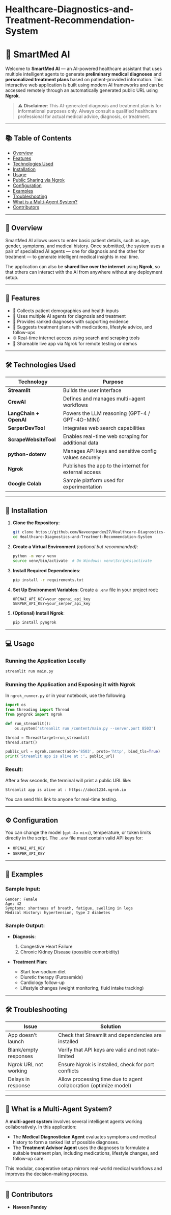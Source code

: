 # Healthcare-Diagnostics-and-Treatment-Recommendation-System

# 🧠 SmartMed AI

Welcome to **SmartMed AI** — an AI-powered healthcare assistant that uses multiple intelligent agents to generate **preliminary medical diagnoses** and **personalized treatment plans** based on patient-provided information. This interactive web application is built using modern AI frameworks and can be accessed remotely through an automatically generated public URL using **Ngrok**.

> ⚠️ **Disclaimer**: This AI-generated diagnosis and treatment plan is for informational purposes only. Always consult a qualified healthcare professional for actual medical advice, diagnosis, or treatment.

---

## 📚 Table of Contents

* [Overview](#overview)
* [Features](#features)
* [Technologies Used](#technologies-used)
* [Installation](#installation)
* [Usage](#usage)
* [Public Sharing via Ngrok](#public-sharing-via-ngrok)
* [Configuration](#configuration)
* [Examples](#examples)
* [Troubleshooting](#troubleshooting)
* [What is a Multi-Agent System?](#what-is-a-multi-agent-system)
* [Contributors](#contributors)

---

## 🌟 Overview

SmartMed AI allows users to enter basic patient details, such as age, gender, symptoms, and medical history. Once submitted, the system uses a pair of specialized AI agents — one for diagnosis and the other for treatment — to generate intelligent medical insights in real time.

The application can also be **shared live over the internet** using **Ngrok**, so that others can interact with the AI from anywhere without any deployment setup.

---

## 🚀 Features

* 👤 Collects patient demographics and health inputs
* 🧠 Uses multiple AI agents for diagnosis and treatment
* 📄 Provides ranked diagnoses with supporting evidence
* 💊 Suggests treatment plans with medications, lifestyle advice, and follow-ups
* 🌐 Real-time internet access using search and scraping tools
* 🔗 Shareable live app via Ngrok for remote testing or demos

---

## 🛠 Technologies Used

| Technology             | Purpose                                               |
| ---------------------- | ----------------------------------------------------- |
| **Streamlit**          | Builds the user interface                             |
| **CrewAI**             | Defines and manages multi-agent workflows             |
| **LangChain + OpenAI** | Powers the LLM reasoning (GPT-4 / GPT-4O-MINI)        |
| **SerperDevTool**      | Integrates web search capabilities                    |
| **ScrapeWebsiteTool**  | Enables real-time web scraping for additional data    |
| **python-dotenv**      | Manages API keys and sensitive config values securely |
| **Ngrok**              | Publishes the app to the internet for external access |
| **Google Colab**       | Sample platform used for experimentation              |

---

## 🧩 Installation

1. **Clone the Repository**:

   ```bash
   git clone https://github.com/Naveenpandey27/Healthcare-Diagnostics-and-Treatment-Recommendation-System.git
   cd Healthcare-Diagnostics-and-Treatment-Recommendation-System
   ```

2. **Create a Virtual Environment** *(optional but recommended)*:

   ```bash
   python -m venv venv
   source venv/bin/activate  # On Windows: venv\Scripts\activate
   ```

3. **Install Required Dependencies**:

   ```bash
   pip install -r requirements.txt
   ```

4. **Set Up Environment Variables**:
   Create a `.env` file in your project root:

   ```env
   OPENAI_API_KEY=your_openai_api_key
   SERPER_API_KEY=your_serper_api_key
   ```

5. **(Optional) Install Ngrok**:

   ```bash
   pip install pyngrok
   ```

---

## 💻 Usage

### Running the Application Locally

```bash
streamlit run main.py
```

### Running the Application and Exposing it with Ngrok

In `ngrok_runner.py` or in your notebook, use the following:

```python
import os
from threading import Thread
from pyngrok import ngrok

def run_streamlit():
    os.system('streamlit run /content/main.py --server.port 8503')

thread = Thread(target=run_streamlit)
thread.start()

public_url = ngrok.connect(addr='8503', proto='http', bind_tls=True)
print('Streamlit app is alive at :', public_url)
```

### Result:

After a few seconds, the terminal will print a public URL like:

```
Streamlit app is alive at : https://abcd1234.ngrok.io
```

You can send this link to anyone for real-time testing.

---

## ⚙️ Configuration

You can change the model (`gpt-4o-mini`), temperature, or token limits directly in the script. The `.env` file must contain valid API keys for:

* `OPENAI_API_KEY`
* `SERPER_API_KEY`

---

## 🧪 Examples

### Sample Input:

```
Gender: Female
Age: 42
Symptoms: shortness of breath, fatigue, swelling in legs
Medical History: hypertension, type 2 diabetes
```

### Sample Output:

* **Diagnosis**:

  1. Congestive Heart Failure
  2. Chronic Kidney Disease (possible comorbidity)

* **Treatment Plan**:

  * Start low-sodium diet
  * Diuretic therapy (Furosemide)
  * Cardiology follow-up
  * Lifestyle changes (weight monitoring, fluid intake tracking)

---

## 🛠 Troubleshooting

| Issue                 | Solution                                                          |
| --------------------- | ----------------------------------------------------------------- |
| App doesn’t launch    | Check that Streamlit and dependencies are installed               |
| Blank/empty responses | Verify that API keys are valid and not rate-limited               |
| Ngrok URL not working | Ensure Ngrok is installed, check for port conflicts               |
| Delays in response    | Allow processing time due to agent collaboration (optimize model) |

---

## 🧠 What is a Multi-Agent System?

A **multi-agent system** involves several intelligent agents working collaboratively. In this application:

* The **Medical Diagnostician Agent** evaluates symptoms and medical history to form a ranked list of possible diagnoses.
* The **Treatment Advisor Agent** uses the diagnoses to formulate a suitable treatment plan, including medications, lifestyle changes, and follow-up care.

This modular, cooperative setup mirrors real-world medical workflows and improves the decision-making process.

---

## 👥 Contributors

* **Naveen Pandey**
